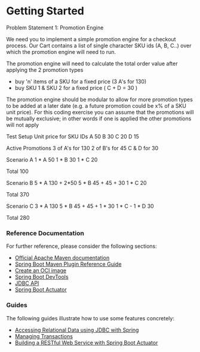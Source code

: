 # Getting Started

Problem Statement 1: Promotion Engine

We need you to implement a simple promotion engine for a checkout process. Our Cart contains a list of single character SKU ids (A, B, C..)
over which the promotion engine will need to run.

The promotion engine will need to calculate the total order value after applying the 2 promotion types
- buy 'n' items of a SKU for a fixed price (3 A's for 130)
- buy SKU 1 & SKU 2 for a fixed price ( C + D = 30 )

The promotion engine should be modular to allow for more promotion types to be added at a later date (e.g. a future promotion could be x% of a 
SKU unit price). For this coding exercise you can assume that the promotions will be mutually exclusive; in other words if one is applied the other 
promotions will not apply

Test Setup
Unit price for SKU IDs
A	50
B	30
C	20
D	15

Active Promotions
3 of A's for 130
2 of B's for 45
C & D for 30

Scenario A
1	* A	50
1	* B	30
1	* C	20

Total 100

Scenario	B
5 * A		130 + 2*50
5 * B		45 + 45 + 30
1 * C		20

Total 370

Scenario C
3	* A	130
5	* B	45 + 45 + 1 * 30
1	* C	-
1	* D	30

Total 280

### Reference Documentation
For further reference, please consider the following sections:

* [Official Apache Maven documentation](https://maven.apache.org/guides/index.html)
* [Spring Boot Maven Plugin Reference Guide](https://docs.spring.io/spring-boot/docs/2.6.2/maven-plugin/reference/html/)
* [Create an OCI image](https://docs.spring.io/spring-boot/docs/2.6.2/maven-plugin/reference/html/#build-image)
* [Spring Boot DevTools](https://docs.spring.io/spring-boot/docs/2.6.2/reference/htmlsingle/#using-boot-devtools)
* [JDBC API](https://docs.spring.io/spring-boot/docs/2.6.2/reference/htmlsingle/#boot-features-sql)
* [Spring Boot Actuator](https://docs.spring.io/spring-boot/docs/2.6.2/reference/htmlsingle/#production-ready)

### Guides
The following guides illustrate how to use some features concretely:

* [Accessing Relational Data using JDBC with Spring](https://spring.io/guides/gs/relational-data-access/)
* [Managing Transactions](https://spring.io/guides/gs/managing-transactions/)
* [Building a RESTful Web Service with Spring Boot Actuator](https://spring.io/guides/gs/actuator-service/)

